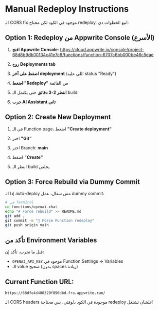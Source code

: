 # Manual Redeploy Instructions

الـ CORS fix موجود في الكود لكن محتاج redeploy. اتبع الخطوات دي:

## Option 1: Redeploy من Appwrite Console (الأسرع)

1. **افتح Appwrite Console**: https://cloud.appwrite.io/console/project-68d8b9db00134c41e7c8/functions/function-6707c6bb000be46c5eae

2. **روح Deployments tab**

3. **اضغط على آخر deployment** (اللي عليه status "Ready")

4. **اضغط "Redeploy"** من القائمة

5. **انتظر 2-3 دقائق** حتى يكتمل الـ build

6. **جرب AI Assistant تاني**

## Option 2: Create New Deployment

1. في الـ Function page، اضغط **"Create deployment"**

2. اختر **"Git"** 

3. اختر Branch: **main**

4. اضغط **"Create"**

5. انتظر الـ build يخلص

## Option 3: Force Rebuild via Dummy Commit

إذا الـ auto-deploy مش شغال، عمل dummy commit:

```bash
# في Terminal
cd functions/openai-chat
echo "# Force rebuild" >> README.md
git add .
git commit -m "🔄 Force Function redeploy"
git push origin main
```

## تأكد من Environment Variables

قبل ما تجرب، تأكد إن:
- `OPENAI_API_KEY` موجود في Function Settings → Variables
- الـ value صحيح (بدون spaces زيادة)

## Current Function URL:
```
https://68dfe4d400329f850dbd.fra.appwrite.run/
```

الـ CORS headers موجودة في الكود دلوقتي، بس محتاجة redeploy علشان تشتغل!
